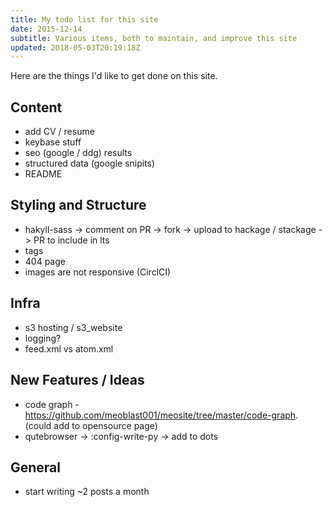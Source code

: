 ```yaml
---
title: My todo list for this site
date: 2015-12-14
subtitle: Various items, both to maintain, and improve this site
updated: 2018-05-03T20:19:18Z
---
```


Here are the things I'd like to get done on this site.

## Content

- add CV / resume
- keybase stuff
- seo (google / ddg) results
- structured data (google snipits)
- README

## Styling and Structure

- hakyll-sass -> comment on PR -> fork -> upload to hackage / stackage -> PR to include in lts
- tags
- 404 page
- images are not responsive (CirclCI)

## Infra

- s3 hosting / s3_website
- logging?
- feed.xml vs atom.xml

## New Features / Ideas

- code graph - https://github.com/meoblast001/meosite/tree/master/code-graph. (could add to opensource page)
- qutebrowser -> :config-write-py -> add to dots

## General

- start writing ~2 posts a month